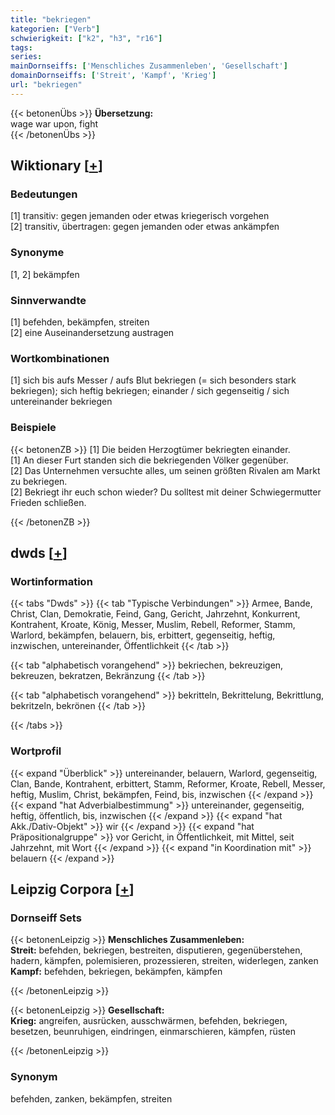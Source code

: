 ```yaml
---
title: "bekriegen"
kategorien: ["Verb"]
schwierigkeit: ["k2", "h3", "r16"]
tags:
series:
mainDornseiffs: ['Menschliches Zusammenleben', 'Gesellschaft']
domainDornseiffs: ['Streit', 'Kampf', 'Krieg']
url: "bekriegen"
---
```


{{< betonenÜbs >}}
**Übersetzung:**  
wage war upon, fight  
{{< /betonenÜbs >}}

## Wiktionary [[+](https://de.wiktionary.org/wiki/bekriegen)]

### Bedeutungen
[1] transitiv: gegen jemanden oder etwas kriegerisch vorgehen  
[2] transitiv, übertragen: gegen jemanden oder etwas ankämpfen  

### Synonyme
[1, 2] bekämpfen  

### Sinnverwandte
[1] befehden, bekämpfen, streiten  
[2] eine Auseinandersetzung austragen  

### Wortkombinationen
[1] sich bis aufs Messer / aufs Blut bekriegen (= sich besonders stark bekriegen); sich heftig bekriegen; einander / sich gegenseitig / sich untereinander bekriegen  

### Beispiele
{{< betonenZB >}}
[1] Die beiden Herzogtümer bekriegten einander.  
[1] An dieser Furt standen sich die bekriegenden Völker gegenüber.  
[2] Das Unternehmen versuchte alles, um seinen größten Rivalen am Markt zu bekriegen.  
[2] Bekriegt ihr euch schon wieder? Du solltest mit deiner Schwiegermutter Frieden schließen.  

{{< /betonenZB >}}


## dwds [[+](https://www.dwds.de/wb/bekriegen)]

### Wortinformation
{{< tabs "Dwds" >}}
{{< tab "Typische Verbindungen" >}}
Armee, Bande, Christ, Clan, Demokratie, Feind, Gang, Gericht, Jahrzehnt, Konkurrent, Kontrahent, Kroate, König, Messer, Muslim, Rebell, Reformer, Stamm, Warlord, bekämpfen, belauern, bis, erbittert, gegenseitig, heftig, inzwischen, untereinander, Öffentlichkeit
{{< /tab >}}

{{< tab "alphabetisch vorangehend" >}}
bekriechen, bekreuzigen, bekreuzen, bekratzen, Bekränzung
{{< /tab >}}

{{< tab "alphabetisch vorangehend" >}}
bekritteln, Bekrittelung, Bekrittlung, bekritzeln, bekrönen
{{< /tab >}}

{{< /tabs >}}

### Wortprofil
{{< expand "Überblick" >}} untereinander, belauern, Warlord, gegenseitig, Clan, Bande, Kontrahent, erbittert, Stamm, Reformer, Kroate, Rebell, Messer, heftig, Muslim, Christ, bekämpfen, Feind, bis, inzwischen {{< /expand >}}
{{< expand "hat Adverbialbestimmung" >}} untereinander, gegenseitig, heftig, öffentlich, bis, inzwischen {{< /expand >}}
{{< expand "hat Akk./Dativ-Objekt" >}} wir {{< /expand >}}
{{< expand "hat Präpositionalgruppe" >}} vor Gericht, in Öffentlichkeit, mit Mittel, seit Jahrzehnt, mit Wort {{< /expand >}}
{{< expand "in Koordination mit" >}} belauern {{< /expand >}}

## Leipzig Corpora [[+](https://corpora.uni-leipzig.de/en/res?word=bekriegen&corpusId=deu_newscrawl-public_2018)]

### Dornseiff Sets
{{< betonenLeipzig >}}
**Menschliches Zusammenleben:**  
**Streit:** befehden, bekriegen, bestreiten, disputieren, gegenüberstehen, hadern, kämpfen, polemisieren, prozessieren, streiten, widerlegen, zanken  
**Kampf:** befehden, bekriegen, bekämpfen, kämpfen  

{{< /betonenLeipzig >}}


{{< betonenLeipzig >}}
**Gesellschaft:**  
**Krieg:** angreifen, ausrücken, ausschwärmen, befehden, bekriegen, besetzen, beunruhigen, eindringen, einmarschieren, kämpfen, rüsten  

{{< /betonenLeipzig >}}

### Synonym
befehden, zanken, bekämpfen, streiten

